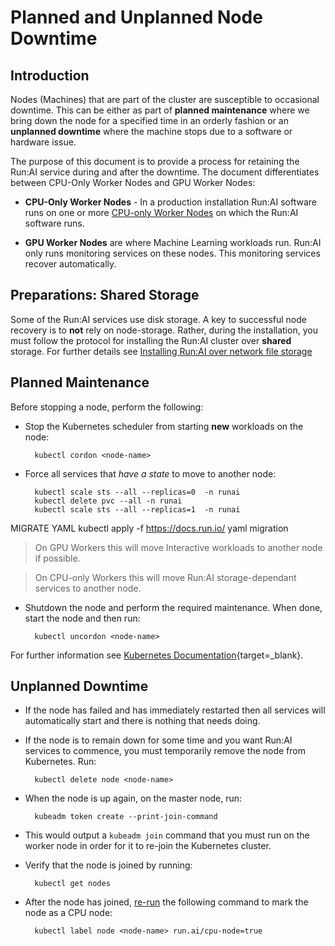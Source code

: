 # Planned and Unplanned Node Downtime  

## Introduction

Nodes (Machines) that are part of the cluster are susceptible to occasional downtime. This can be either as part of __planned maintenance__ where we bring down the node for a specified time in an orderly fashion or an __unplanned downtime__ where the machine stops due to a software or hardware issue.

The purpose of this document is to provide a process for retaining the Run:AI service during and after the downtime. The document differentiates between CPU-Only Worker Nodes and  GPU Worker Nodes:

* __CPU-Only Worker Nodes__ - In a production installation Run:AI software runs on one or more [CPU-only Worker Nodes](../cluster-prerequisites/#hardware-requirements) on which the Run:AI software runs. 

* __GPU Worker Nodes__ are where Machine Learning workloads run. Run:AI only runs monitoring services on these nodes. This monitoring services recover automatically. 


## Preparations: Shared Storage

Some of the Run:AI services use disk storage. A key to successful node recovery is to __not__ rely on node-storage. Rather, during the installation, you must follow the protocol for installing the Run:AI cluster over __shared__ storage. For further details see [Installing Run:AI over network file storage](nfs-install.md)

## Planned Maintenance

Before stopping a node, perform the following: 

* Stop the Kubernetes scheduler from starting __new__ workloads on the node:

        kubectl cordon <node-name>

* Force all services that _have a state_ to move to another node:

        kubectl scale sts --all --replicas=0  -n runai
        kubectl delete pvc --all -n runai
        kubectl scale sts --all --replicas=1  -n runai  

MIGRATE YAML  kubectl apply -f https://docs.run.io/ yaml migration

> On GPU Workers this will move Interactive workloads to another node if possible. 

> On CPU-only Workers this will move Run:AI storage-dependant services to another node.  

* Shutdown the node and perform the required maintenance. When done, start the node and then run:

        kubectl uncordon <node-name>

For further information see [Kubernetes Documentation](https://kubernetes.io/docs/tasks/administer-cluster/safely-drain-node/){target=_blank}.

## Unplanned Downtime

* If the node has failed and has immediately restarted then all services will automatically start and there is nothing that needs doing.

* If the node is to remain down for some time and you want Run:AI services to commence, you must temporarily remove the node from Kubernetes. Run:

        kubectl delete node <node-name>

* When the node is up again, on the master node, run:

        kubeadm token create --print-join-command

* This would output a ``kubeadm join`` command that you must run on the worker node in order for it to re-join the Kubernetes cluster. 

* Verify that the node is joined by running:

        kubectl get nodes


* After the node has joined, [re-run](../cluster-install/#step-23-cpu-only-worker-nodes) the following command to mark the node as a CPU node:

        kubectl label node <node-name> run.ai/cpu-node=true